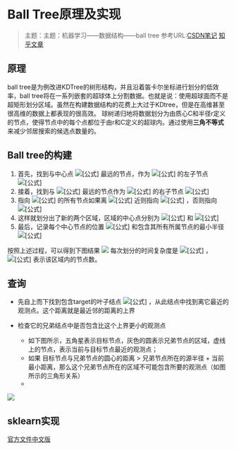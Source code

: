 # Ball Tree原理及实现
> 主题：主题：机器学习——数据结构——ball tree
> 参考URL:[CSDN笔记](https://blog.csdn.net/weixin_41770169/article/details/81634307) [知乎文章](https://zhuanlan.zhihu.com/p/336843196)

## 原理
ball tree是为例改进KDTree的树形结构，并且沿着笛卡尔坐标进行划分的低效率，ball tree将在一系列嵌套的超球体上分割数据。也就是说：使用超球面而不是超矩形划分区域。虽然在构建数据结构的花费上大过于KDtree，但是在高维甚至很高维的数据上都表现的很高效。
球树递归地将数据划分为由质心C和半径r定义的节点，使得节点中的每个点都位于由r和C定义的超球内。通过使用**三角不等式**来减少邻居搜索的候选点数量的。
## Ball tree的构建
1.  首先，找到与中心点  ![[公式]](https://www.zhihu.com/equation?tex=p_i)  最远的节点，作为  ![[公式]](https://www.zhihu.com/equation?tex=p_i)  的左子节点  ![[公式]](https://www.zhihu.com/equation?tex=p_i%5EL)
2.  接着，找到与  ![[公式]](https://www.zhihu.com/equation?tex=p_i%5EL)  最远的节点作为  ![[公式]](https://www.zhihu.com/equation?tex=p_i)  的右子节点  ![[公式]](https://www.zhihu.com/equation?tex=p_i%5ER)
3.  指向  ![[公式]](https://www.zhihu.com/equation?tex=p_i)  的所有节点如果离  ![[公式]](https://www.zhihu.com/equation?tex=p_i%5EL)  近则指向  ![[公式]](https://www.zhihu.com/equation?tex=p_i%5EL)  ，否则指向  ![[公式]](https://www.zhihu.com/equation?tex=P_i%5ER)
4.  这样就划分出了新的两个区域，区域的中心点分别为  ![[公式]](https://www.zhihu.com/equation?tex=p_i%5EL)  和  ![[公式]](https://www.zhihu.com/equation?tex=P_i%5ER)
5.  最后，记录每个中心节点的位置  ![[公式]](https://www.zhihu.com/equation?tex=c)  和包含其所有所属节点的最小半径  ![[公式]](https://www.zhihu.com/equation?tex=r)

按照上述过程，可以得到下图结果
![](https://pic4.zhimg.com/80/v2-5c69ddcfe98d18119e0cd43946deec07_720w.jpg)
每次划分的时间复杂度是 ![[公式]](https://www.zhihu.com/equation?tex=O%28n%29) ， ![[公式]](https://www.zhihu.com/equation?tex=n) 表示该区域内的节点数。
## 查询
-   先自上而下找到包含target的叶子结点  ![[公式]](https://www.zhihu.com/equation?tex=%28c%2C+r%29)  ，从此结点中找到离它最近的观测点。这个距离就是最近邻的距离的上界
-   检查它的兄弟结点中是否包含比这个上界更小的观测点

    - 如下图所示，五角星表示目标节点，灰色的圆表示兄弟节点的区域，虚线上的节点，表示当前与目标节点最近的观测点；
    - 如果 目标节点与兄弟节点的圆心的距离 > 兄弟节点所在的源半径 + 当前最小距离，那么这个兄弟节点所在的区域不可能包含所要的观测点（如图所示的三角形关系）
    - 
   ![](https://pic4.zhimg.com/80/v2-0f7839b520d2cd4b45fa99ac19b68437_720w.jpg)
 
 ## sklearn实现
 [官方文件中文版](https://zhuanlan.zhihu.com/p/336843196)
 
